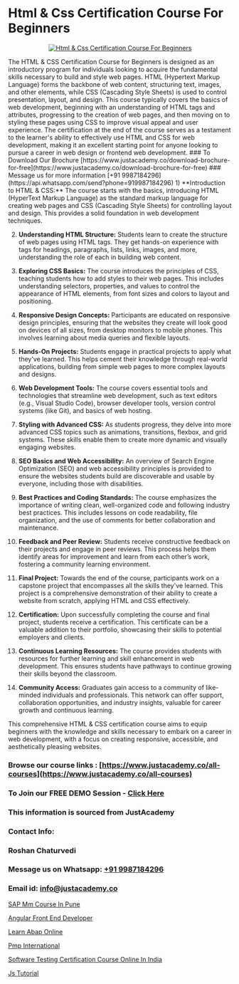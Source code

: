# Html & Css Certification Course For Beginners

<p align="center">
  <a href="https://justacademy.co/course-detail/html-training">
    <img src="https://justacademy.co/storage2/course_image/1676636567_course_image.webp" alt="Html & Css Certification Course For Beginners">
  </a>
</p>
The HTML & CSS Certification Course for Beginners is designed as an introductory program for individuals looking to acquire the fundamental skills necessary to build and style web pages. HTML (Hypertext Markup Language) forms the backbone of web content, structuring text, images, and other elements, while CSS (Cascading Style Sheets) is used to control presentation, layout, and design. This course typically covers the basics of web development, beginning with an understanding of HTML tags and attributes, progressing to the creation of web pages, and then moving on to styling these pages using CSS to improve visual appeal and user experience. The certification at the end of the course serves as a testament to the learner's ability to effectively use HTML and CSS for web development, making it an excellent starting point for anyone looking to pursue a career in web design or frontend web development.
### To Download Our Brochure [https://www.justacademy.co/download-brochure-for-free](https://www.justacademy.co/download-brochure-for-free)
### Message us for more information [+91 9987184296](https://api.whatsapp.com/send?phone=919987184296)
1) **Introduction to HTML & CSS:** The course starts with the basics, introducing HTML (HyperText Markup Language) as the standard markup language for creating web pages and CSS (Cascading Style Sheets) for controlling layout and design. This provides a solid foundation in web development techniques.

2) **Understanding HTML Structure:** Students learn to create the structure of web pages using HTML tags. They get hands-on experience with tags for headings, paragraphs, lists, links, images, and more, understanding the role of each in building web content.

3) **Exploring CSS Basics:** The course introduces the principles of CSS, teaching students how to add styles to their web pages. This includes understanding selectors, properties, and values to control the appearance of HTML elements, from font sizes and colors to layout and positioning.

4) **Responsive Design Concepts:** Participants are educated on responsive design principles, ensuring that the websites they create will look good on devices of all sizes, from desktop monitors to mobile phones. This involves learning about media queries and flexible layouts.

5) **Hands-On Projects:** Students engage in practical projects to apply what they've learned. This helps cement their knowledge through real-world applications, building from simple web pages to more complex layouts and designs.

6) **Web Development Tools:** The course covers essential tools and technologies that streamline web development, such as text editors (e.g., Visual Studio Code), browser developer tools, version control systems (like Git), and basics of web hosting.

7) **Styling with Advanced CSS:** As students progress, they delve into more advanced CSS topics such as animations, transitions, flexbox, and grid systems. These skills enable them to create more dynamic and visually engaging websites.

8) **SEO Basics and Web Accessibility:** An overview of Search Engine Optimization (SEO) and web accessibility principles is provided to ensure the websites students build are discoverable and usable by everyone, including those with disabilities.

9) **Best Practices and Coding Standards:** The course emphasizes the importance of writing clean, well-organized code and following industry best practices. This includes lessons on code readability, file organization, and the use of comments for better collaboration and maintenance.

10) **Feedback and Peer Review:** Students receive constructive feedback on their projects and engage in peer reviews. This process helps them identify areas for improvement and learn from each other’s work, fostering a community learning environment.

11) **Final Project:** Towards the end of the course, participants work on a capstone project that encompasses all the skills they've learned. This project is a comprehensive demonstration of their ability to create a website from scratch, applying HTML and CSS effectively.

12) **Certification:** Upon successfully completing the course and final project, students receive a certification. This certificate can be a valuable addition to their portfolio, showcasing their skills to potential employers and clients.

13) **Continuous Learning Resources:** The course provides students with resources for further learning and skill enhancement in web development. This ensures students have pathways to continue growing their skills beyond the classroom.

14) **Community Access:** Graduates gain access to a community of like-minded individuals and professionals. This network can offer support, collaboration opportunities, and industry insights, valuable for career growth and continuous learning.

This comprehensive HTML & CSS certification course aims to equip beginners with the knowledge and skills necessary to embark on a career in web development, with a focus on creating responsive, accessible, and aesthetically pleasing websites.

### Browse our course links : [https://www.justacademy.co/all-courses](https://www.justacademy.co/all-courses) 
### To Join our FREE DEMO Session - [Click Here](https://www.justacademy.co/register-for-course-demo)


### This information is sourced from JustAcademy
### Contact Info:
### Roshan Chaturvedi
### Message us on Whatsapp: [+91 9987184296](https://api.whatsapp.com/send?phone=919987184296)
### Email id: [info@justacademy.co](mailto:info@justacademy.co)
                
[SAP Mm Course In Pune](https://www.linkedin.com/pulse/sap-mm-course-pune-justacademy-hyderabad-nsl1f/)

[Angular Front End Developer](https://www.linkedin.com/pulse/angular-front-end-developer-justacademy-boston-mt7kc?trackingId=FyDbQosE%2FSEaoRK6ASzaMQ%3D%3D&lipi=urn%3Ali%3Apage%3Ad_flagship3_company_admin%3BXwxjEqEYSnilOOgoWtEIiA%3D%3D)

[Learn Abap Online](https://medium.com/@negishivu99/learn-abap-online-f6d0e9ff83fa)

[Pmp International](https://medium.com/@shivamja27/pmp-international-b17ca3332da2)

[Software Testing Certification Course Online In India](https://justacademyin.github.io/justacademy/software-testing-certification-course-online-in-india)

[Js Tutorial](https://justacademyin.github.io/Articles/Js-Tutorial)

